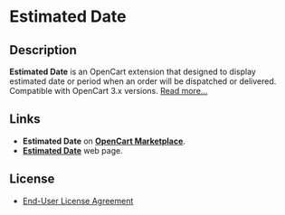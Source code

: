 # Estimated Date

## Description
**Estimated Date** is an OpenCart extension that designed to display estimated date or period when an order will be dispatched or delivered.  
Compatible with OpenCart 3.x versions.
[Read more...](./module)

## Links
* **Estimated Date** on **[OpenCart Marketplace](https://www.opencart.com/index.php?route=marketplace/extension/info&extension_id=45684)**.
* **[Estimated Date](https://www.ocmod.space/estimated-date)** web page.

## License
* [End-User License Agreement](EULA.txt)
